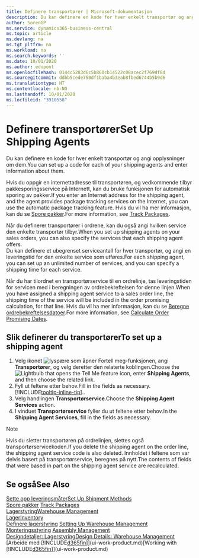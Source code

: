 ```yaml
---
title: Definere transportører | Microsoft-dokumentasjon
description: Du kan definere en kode for hver enkelt transportør og angi opplysninger om dem.
author: SorenGP
ms.service: dynamics365-business-central
ms.topic: article
ms.devlang: na
ms.tgt_pltfrm: na
ms.workload: na
ms.search.keywords: ''
ms.date: 10/01/2020
ms.author: edupont
ms.openlocfilehash: 0144c5283d6c5b860cb14522c08acec2f769df8d
ms.sourcegitcommit: ddbb5cede750df1baba4b3eab8fbed6744b5b9d6
ms.translationtype: HT
ms.contentlocale: nb-NO
ms.lasthandoff: 10/01/2020
ms.locfileid: "3910558"
---
```

# <a name="set-up-shipping-agents"></a><span data-ttu-id="ac538-103">Definere transportører</span><span class="sxs-lookup"><span data-stu-id="ac538-103">Set Up Shipping Agents</span></span>
<span data-ttu-id="ac538-104">Du kan definere en kode for hver enkelt transportør og angi opplysninger om dem.</span><span class="sxs-lookup"><span data-stu-id="ac538-104">You can set up a code for each of your shipping agents and enter information about them.</span></span>  

<span data-ttu-id="ac538-105">Hvis du oppgir en internettadresse til transportøren, og vedkommende tilbyr pakkesporingsservice på Internett, kan du bruke funksjonen for automatisk sporing av pakker.</span><span class="sxs-lookup"><span data-stu-id="ac538-105">If you enter an Internet address for the shipping agent, and the agent provides package tracking services on the Internet, you can use the automatic package tracking feature.</span></span> <span data-ttu-id="ac538-106">Hvis du vil ha mer informasjon, kan du se [Spore pakker](sales-how-track-packages.md).</span><span class="sxs-lookup"><span data-stu-id="ac538-106">For more information, see [Track Packages](sales-how-track-packages.md).</span></span>

<span data-ttu-id="ac538-107">Når du definerer transportører i ordrene, kan du også angi hvilken service den enkelte transportør tilbyr.</span><span class="sxs-lookup"><span data-stu-id="ac538-107">When you set up shipping agents on your sales orders, you can also specify the services that each shipping agent offers.</span></span>  
<span data-ttu-id="ac538-108">Du kan definere et ubegrenset serviceantall for hver transportør, og angi en leveringstid for den enkelte service som utføres.</span><span class="sxs-lookup"><span data-stu-id="ac538-108">For each shipping agent, you can set up an unlimited number of services, and you can specify a shipping time for each service.</span></span>  

<span data-ttu-id="ac538-109">Når du har tilordnet en transportørservice til en ordrelinje, tas leveringstiden for servicen med i beregningen av ordrebekreftelsen for denne linjen.</span><span class="sxs-lookup"><span data-stu-id="ac538-109">When you have assigned a shipping agent service to a sales order line, the shipping time of the service will be included in the order promising calculation, for that line.</span></span> <span data-ttu-id="ac538-110">Hvis du vil ha mer informasjon, kan du se [Beregne ordrebekreftelsesdatoer](sales-how-to-calculate-order-promising-dates.md).</span><span class="sxs-lookup"><span data-stu-id="ac538-110">For more information, see [Calculate Order Promising Dates](sales-how-to-calculate-order-promising-dates.md).</span></span>

## <a name="to-set-up-a-shipping-agent"></a><span data-ttu-id="ac538-111">Slik definerer du transportører</span><span class="sxs-lookup"><span data-stu-id="ac538-111">To set up a shipping agent</span></span>  
1.  <span data-ttu-id="ac538-112">Velg ikonet ![lyspære som åpner Fortell meg-funksjonen](media/ui-search/search_small.png "Fortell hva du vil gjøre"), angi **Transportører**, og velg deretter den relaterte koblingen.</span><span class="sxs-lookup"><span data-stu-id="ac538-112">Choose the ![Lightbulb that opens the Tell Me feature](media/ui-search/search_small.png "Tell me what you want to do") icon, enter **Shipping Agents**, and then choose the related link.</span></span>  
2.  <span data-ttu-id="ac538-113">Fyll ut feltene etter behov.</span><span class="sxs-lookup"><span data-stu-id="ac538-113">Fill in the fields as necessary.</span></span> [!INCLUDE[tooltip-inline-tip](includes/tooltip-inline-tip_md.md)]<span data-ttu-id="ac538-114">.</span><span class="sxs-lookup"><span data-stu-id="ac538-114">.</span></span>  
3.  <span data-ttu-id="ac538-115">Velg handlingen **Transportørservice**.</span><span class="sxs-lookup"><span data-stu-id="ac538-115">Choose the **Shipping Agent Services** action.</span></span>
4. <span data-ttu-id="ac538-116">I vinduet **Transportørservice** fyller du ut feltene etter behov.</span><span class="sxs-lookup"><span data-stu-id="ac538-116">In the **Shipping Agent Services**, fill in the fields as necessary.</span></span>

> [!NOTE]  
>  <span data-ttu-id="ac538-117">Hvis du sletter transportøren på ordrelinjen, slettes også transportørservicekoden.</span><span class="sxs-lookup"><span data-stu-id="ac538-117">If you delete the shipping agent on the order line, the shipping agent service code is also deleted.</span></span> <span data-ttu-id="ac538-118">Innholdet i feltene som var delvis basert på transportørservice, beregnes på nytt.</span><span class="sxs-lookup"><span data-stu-id="ac538-118">The contents of fields that were based in part on the shipping agent service are recalculated.</span></span>  

## <a name="see-also"></a><span data-ttu-id="ac538-119">Se også</span><span class="sxs-lookup"><span data-stu-id="ac538-119">See Also</span></span>
[<span data-ttu-id="ac538-120">Sette opp leveringsmåter</span><span class="sxs-lookup"><span data-stu-id="ac538-120">Set Up Shipment Methods</span></span>](sales-how-set-up-shipment-methods.md)  
<span data-ttu-id="ac538-121">[Spore pakker](sales-how-track-packages.md)  </span><span class="sxs-lookup"><span data-stu-id="ac538-121">[Track Packages](sales-how-track-packages.md)  </span></span>  
[<span data-ttu-id="ac538-122">Lagerstyring</span><span class="sxs-lookup"><span data-stu-id="ac538-122">Warehouse Management</span></span>](warehouse-manage-warehouse.md)  
[<span data-ttu-id="ac538-123">Lager</span><span class="sxs-lookup"><span data-stu-id="ac538-123">Inventory</span></span>](inventory-manage-inventory.md)  
<span data-ttu-id="ac538-124">[Definere lagerstyring](warehouse-setup-warehouse.md)   </span><span class="sxs-lookup"><span data-stu-id="ac538-124">[Setting Up Warehouse Management](warehouse-setup-warehouse.md)   </span></span>  
<span data-ttu-id="ac538-125">[Monteringsstyring](assembly-assemble-items.md)  </span><span class="sxs-lookup"><span data-stu-id="ac538-125">[Assembly Management](assembly-assemble-items.md)  </span></span>  
[<span data-ttu-id="ac538-126">Designdetaljer: Lagerstyring</span><span class="sxs-lookup"><span data-stu-id="ac538-126">Design Details: Warehouse Management</span></span>](design-details-warehouse-management.md)  
<span data-ttu-id="ac538-127">[Arbeide med [!INCLUDE[d365fin](includes/d365fin_md.md)]](ui-work-product.md)</span><span class="sxs-lookup"><span data-stu-id="ac538-127">[Working with [!INCLUDE[d365fin](includes/d365fin_md.md)]](ui-work-product.md)</span></span>  
